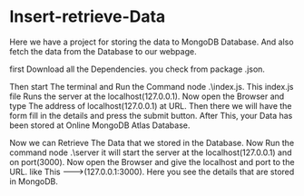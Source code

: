 # Insert-retrieve-Data
Here we have a project for storing the data to MongoDB Database. And also fetch the data from the Database to our webpage. 

first Download all the Dependencies. you check from package .json.

Then start The terminal and Run the Command node .\index.js.
   This index.js file Runs the server at the localhost(127.0.0.1). Now open the Browser and type The address of localhost(127.0.0.1) at URL.
   Then there we will have the form fill in the details and press the submit button.
   After This, your Data has been stored at Online  MongoDB Atlas Database.
 
Now we can Retrieve The Data that we stored in the Database.
   Now Run the command node .\server it will start the server at the localhost(127.0.0.1) and on port(3000).
   Now open the Browser and give the localhost and port to the URL. like This --->(127.0.0.1:3000).
   Here you see the details that are stored in MongoDB.
